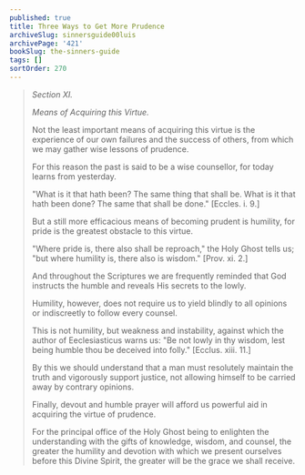 ```yaml
---
published: true
title: Three Ways to Get More Prudence
archiveSlug: sinnersguide00luis
archivePage: '421'
bookSlug: the-sinners-guide
tags: []
sortOrder: 270
---
```


> *Section XI.*
>
> *Means of Acquiring this Virtue.*
> 
> Not the least important means of acquiring this virtue is the experience of our own failures and the success of others, from which we may gather wise lessons of prudence.
> 
> For this reason the past is said to be a wise counsellor, for today learns from yesterday.
> 
> "What is it that hath been? The same thing that shall be. What is it that hath been done? The same that shall be done." [Eccles. i. 9.]
> 
> But a still more efficacious means of becoming prudent is humility, for pride is the greatest obstacle to this virtue.
> 
> "Where pride is, there also shall be reproach," the Holy Ghost tells us; "but where humility is, there also is wisdom." [Prov. xi. 2.]
> 
> And throughout the Scriptures we are frequently reminded that God instructs the humble and reveals His secrets to the lowly.
> 
> Humility, however, does not require us to yield blindly to all opinions or indiscreetly to follow every counsel.
> 
> This is not humility, but weakness and instability, against which the author of Eeclesiasticus warns us: "Be not lowly in thy wisdom, lest being humble thou be deceived into folly." [Ecclus. xiii. 11.]
> 
> By this we should understand that a man must resolutely maintain the truth and vigorously support justice, not allowing himself to be carried away by contrary opinions.
> 
> Finally, devout and humble prayer will afford us powerful aid in acquiring the virtue of prudence.
> 
> For the principal office of the Holy Ghost being to enlighten the understanding with the gifts of knowledge, wisdom, and counsel, the greater the humility and devotion with which we present ourselves before this Divine Spirit, the greater will be the grace we shall receive.
